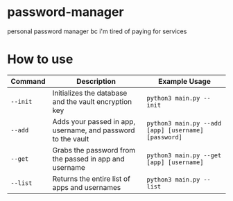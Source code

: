 # password-manager
 personal password manager bc i'm tired of paying for services


# How to use
| Command | Description | Example Usage |
|---------|-------------|---------------|
|`--init` | Initializes the database and the vault encryption key | `python3 main.py --init`|
|`--add`  | Adds your passed in app, username, and password to the vault | `python3 main.py --add [app] [username] [password]`|
|`--get`  | Grabs the password from the passed in app and username | `python3 main.py --get [app] [username]`|
|`--list` | Returns the entire list of apps and usernames | `python3 main.py --list` |
